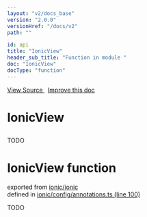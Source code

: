 ```yaml
---
layout: "v2/docs_base"
version: "2.0.0"
versionHref: "/docs/v2"
path: ""

id: api
title: "IonicView"
header_sub_title: "Function in module "
doc: "IonicView"
docType: "function"
---
```



<div class="improve-docs">
  <a href='http://github.com/driftyco/ionic2/tree/master/ionic/config/annotations.ts#L99'>
    View Source
  </a>
  &nbsp;
  <a href='http://github.com/driftyco/ionic2/edit/master/ionic/config/annotations.ts#L99'>
    Improve this doc
  </a>
</div>




<h1 class="api-title">

  IonicView



</h1>





TODO



<h1 class="class export">IonicView <span class="type">function</span></h1>
<p class="module">exported from <a href='undefined'>ionic/ionic</a><br/>
defined in <a href="https://github.com/driftyco/ionic2/tree/master/ionic/config/annotations.ts#L100-L112">ionic/config/annotations.ts (line 100)</a>
</p>
<p><p>TODO</p>
</p>

